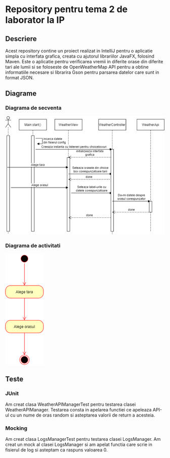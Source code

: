 # Repository pentru tema 2 de laborator la IP

## Descriere

Acest repository contine un proiect realizat in IntelliJ pentru o aplicatie simpla cu interfata grafica, creata cu ajutorul librariilor JavaFX, folosind Maven. Este o aplicatie pentru verificarea vremii in diferite orase din diferite tari ale lumii si se foloseste de OpenWeatherMap API pentru a obtine informatiile necesare si librarira Gson pentru parsarea datelor care sunt in format JSON.

## Diagrame

### Diagrama de secventa

![picture](diagrams/SequenceDiagram.png 'Sequence Diagram')

### Diagrama de activitati

![picture](diagrams/ActivityDiagram.png 'Activity Diagram')

## Teste

### JUnit

Am creat clasa WeatherAPIManagerTest pentru testarea clasei WeatherAPIManager.
Testarea consta in apelarea functiei ce apeleaza API-ul cu un nume de oras random si asteptarea valorii de return a acesteia.

### Mocking

Am creat clasa LogsManagerTest pentru testarea clasei LogsManager.
Am creat un mock al clasei LogsManager si am apelat functia care scrie in fisierul de log si asteptam ca raspuns valoarea 0.